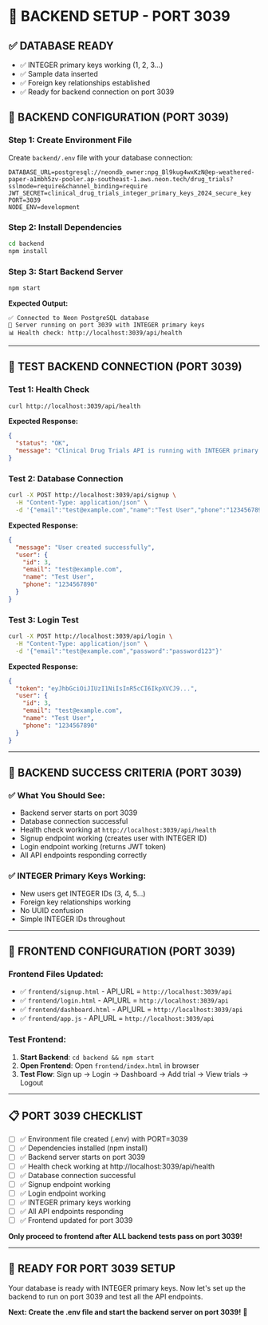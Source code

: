 # 🚀 BACKEND SETUP - PORT 3039

## ✅ **DATABASE READY**
- ✅ INTEGER primary keys working (1, 2, 3...)
- ✅ Sample data inserted
- ✅ Foreign key relationships established
- ✅ Ready for backend connection on port 3039

## 🔧 **BACKEND CONFIGURATION (PORT 3039)**

### **Step 1: Create Environment File**
Create `backend/.env` file with your database connection:

```env
DATABASE_URL=postgresql://neondb_owner:npg_Bl9kug4wxKzN@ep-weathered-paper-a1mbh5zv-pooler.ap-southeast-1.aws.neon.tech/drug_trials?sslmode=require&channel_binding=require
JWT_SECRET=clinical_drug_trials_integer_primary_keys_2024_secure_key
PORT=3039
NODE_ENV=development
```

### **Step 2: Install Dependencies**
```bash
cd backend
npm install
```

### **Step 3: Start Backend Server**
```bash
npm start
```

**Expected Output:**
```
✅ Connected to Neon PostgreSQL database
🚀 Server running on port 3039 with INTEGER primary keys
📊 Health check: http://localhost:3039/api/health
```

---

## 🧪 **TEST BACKEND CONNECTION (PORT 3039)**

### **Test 1: Health Check**
```bash
curl http://localhost:3039/api/health
```
**Expected Response:**
```json
{
  "status": "OK",
  "message": "Clinical Drug Trials API is running with INTEGER primary keys"
}
```

### **Test 2: Database Connection**
```bash
curl -X POST http://localhost:3039/api/signup \
  -H "Content-Type: application/json" \
  -d '{"email":"test@example.com","name":"Test User","phone":"1234567890","password":"password123","confirmPassword":"password123"}'
```

**Expected Response:**
```json
{
  "message": "User created successfully",
  "user": {
    "id": 3,
    "email": "test@example.com",
    "name": "Test User",
    "phone": "1234567890"
  }
}
```

### **Test 3: Login Test**
```bash
curl -X POST http://localhost:3039/api/login \
  -H "Content-Type: application/json" \
  -d '{"email":"test@example.com","password":"password123"}'
```

**Expected Response:**
```json
{
  "token": "eyJhbGciOiJIUzI1NiIsInR5cCI6IkpXVCJ9...",
  "user": {
    "id": 3,
    "email": "test@example.com",
    "name": "Test User",
    "phone": "1234567890"
  }
}
```

---

## 🎯 **BACKEND SUCCESS CRITERIA (PORT 3039)**

### **✅ What You Should See:**
- Backend server starts on port 3039
- Database connection successful
- Health check working at `http://localhost:3039/api/health`
- Signup endpoint working (creates user with INTEGER ID)
- Login endpoint working (returns JWT token)
- All API endpoints responding correctly

### **✅ INTEGER Primary Keys Working:**
- New users get INTEGER IDs (3, 4, 5...)
- Foreign key relationships working
- No UUID confusion
- Simple INTEGER IDs throughout

---

## 🚀 **FRONTEND CONFIGURATION (PORT 3039)**

### **Frontend Files Updated:**
- ✅ `frontend/signup.html` - API_URL = `http://localhost:3039/api`
- ✅ `frontend/login.html` - API_URL = `http://localhost:3039/api`
- ✅ `frontend/dashboard.html` - API_URL = `http://localhost:3039/api`
- ✅ `frontend/app.js` - API_URL = `http://localhost:3039/api`

### **Test Frontend:**
1. **Start Backend**: `cd backend && npm start`
2. **Open Frontend**: Open `frontend/index.html` in browser
3. **Test Flow**: Sign up → Login → Dashboard → Add trial → View trials → Logout

---

## 📋 **PORT 3039 CHECKLIST**

- [ ] ✅ Environment file created (.env) with PORT=3039
- [ ] ✅ Dependencies installed (npm install)
- [ ] ✅ Backend server starts on port 3039
- [ ] ✅ Health check working at http://localhost:3039/api/health
- [ ] ✅ Database connection successful
- [ ] ✅ Signup endpoint working
- [ ] ✅ Login endpoint working
- [ ] ✅ INTEGER primary keys working
- [ ] ✅ All API endpoints responding
- [ ] ✅ Frontend updated for port 3039

**Only proceed to frontend after ALL backend tests pass on port 3039!**

---

## 🎯 **READY FOR PORT 3039 SETUP**

Your database is ready with INTEGER primary keys. Now let's set up the backend to run on port 3039 and test all the API endpoints.

**Next: Create the .env file and start the backend server on port 3039!** 🚀
